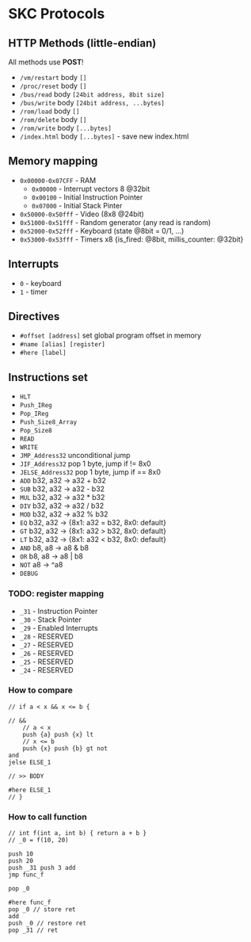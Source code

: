 # SKC Protocols

## HTTP Methods (little-endian)

All methods use **POST**!

- `/vm/restart` body `[]`
- `/proc/reset` body `[]`
- `/bus/read` body `[24bit address, 8bit size]`
- `/bus/write` body `[24bit address, ...bytes]`
- `/rom/load` body `[]`
- `/rom/delete` body `[]`
- `/rom/write` body `[...bytes]`
- `/index.html` body `[...bytes]` - save new index.html

## Memory mapping

- `0x00000-0x07CFF` - RAM
    * `0x00000` - Interrupt vectors 8 @32bit
    * `0x00100` - Initial Instruction Pointer
    * `0x07000` - Initial Stack Pinter
- `0x50000-0x50fff` - Video (8x8 @24bit)
- `0x51000-0x51fff` - Random generator (any read is random)
- `0x52000-0x52fff` - Keyboard (state @8bit = 0/1, ...)
- `0x53000-0x53fff` - Timers x8 {is_fired: @8bit, millis_counter: @32bit}

## Interrupts

- `0` - keyboard
- `1` - timer

## Directives

- `#offset [address]` set global program offset in memory
- `#name [alias] [register]`
- `#here [label]`

## Instructions set

- `HLT`
- `Push_IReg`
- `Pop_IReg`
- `Push_Size8_Array`
- `Pop_Size8`
- `READ`
- `WRITE`
- `JMP_Address32` unconditional jump
- `JIF_Address32` pop 1 byte, jump if != 8x0
- `JELSE_Address32` pop 1 byte, jump if == 8x0
- `ADD` b32, a32 -> a32 + b32
- `SUB` b32, a32 -> a32 - b32
- `MUL` b32, a32 -> a32 * b32
- `DIV` b32, a32 -> a32 / b32
- `MOD` b32, a32 -> a32 % b32
- `EQ` b32, a32 -> {8x1: a32 = b32, 8x0: default}
- `GT` b32, a32 -> {8x1: a32 > b32, 8x0: default}
- `LT` b32, a32 -> {8x1: a32 < b32, 8x0: default}
- `AND` b8, a8 -> a8 & b8
- `OR` b8, a8 -> a8 | b8
- `NOT` a8 -> ^a8
- `DEBUG`

### TODO: register mapping

- `_31` - Instruction Pointer
- `_30` - Stack Pointer
- `_29` - Enabled Interrupts
- `_28` - RESERVED
- `_27` - RESERVED
- `_26` - RESERVED
- `_25` - RESERVED
- `_24` - RESERVED

### How to compare

```
// if a < x && x <= b {

// &&
    // a < x
    push {a} push {x} lt
    // x <= b
    push {x} push {b} gt not
and
jelse ELSE_1

// >> BODY

#here ELSE_1
// }
```

### How to call function

```
// int f(int a, int b) { return a + b }
// _0 = f(10, 20)

push 10
push 20
push _31 push 3 add
jmp func_f

pop _0

#here func_f
pop _0 // store ret
add
push _0 // restore ret
pop _31 // ret
```